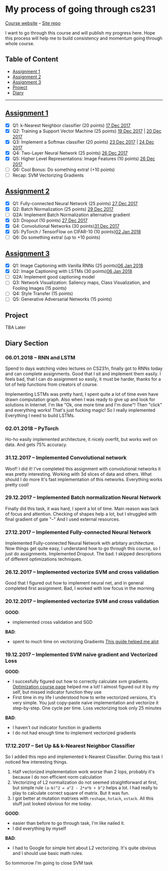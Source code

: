 # My process of going through cs231

[Course website](http://cs231n.github.io) – [Site repo](https://github.com/cs231n/cs231n.github.io)

I want to go through this course and will publish my progress here. Hope this process will help me to build consistency and momentum going through whole course.

## Table of Content
- [Assignment 1](#assignment-1)
- [Assignment 2](#assignment-2)
- [Assignment 3](#assignment-3)
- [Project](#project)
- [Diary](#diary-section)

-----
## [Assignment 1](http://cs231n.github.io/assignments2017/assignment1/)
- [X] Q1: k-Nearest Neighbor classifier (20 points) [17 Dec 2017](#17122017--set-up--k-nearest-neighbor-classifier)
- [X] Q2: Training a Support Vector Machine (25 points) [19 Dec 2017](#19122017--implemented-svm-naive-gradient-and-vectorized-loss) | [20 Dec 2017](#20122017--implemented-vectorize-svm-and-cross-validation)
- [X] Q3: Implement a Softmax classifier (20 points) [23 Dec 2017]() | [24 Dec 2017]()
- [X] Q4: Two-Layer Neural Network (25 points) [26 Dec 2017](#26122017--implemented-vectorize-svm-and-cross-validation)
- [X] Q5: Higher Level Representations: Image Features (10 points) [26 Dec 2017](#26122017--implemented-vectorize-svm-and-cross-validation)
- [ ] Q6: Cool Bonus: Do something extra! (+10 points)
- [ ] Recap: SVM Vectorizing Gradients

## [Assignment 2](http://cs231n.github.io/assignments2017/assignment2/)
- [X] Q1: Fully-connected Neural Network (25 points) [27 Dec 2017](#27122017--implemented-fully-connected-neural-network)
- [X] Q2: Batch Normalization (25 points) [29 Dec 2017](#29122017--implemented-batch-normalization-neural-network)
- [ ] Q2A: Implement Batch Normalization alternative gradient
- [X] Q3: Dropout (10 points) [27 Dec 2017](#27122017--implemented-fully-connected-neural-network)
- [X] Q4: Convolutional Networks (30 points)[31 Dec 2017](#31122017--implemented-convolutional-network)
- [X] Q5: PyTorch / TensorFlow on CIFAR-10 (10 points)[02 Jan 2018](#02012018--pytorch)
- [ ] Q6: Do something extra! (up to +10 points)

## [Assignment 3](http://cs231n.github.io/assignments2017/assignment3/)
- [X] Q1: Image Captioning with Vanilla RNNs (25 points)[06 Jan 2018](#06012018--rnn-and-lstm)
- [X] Q2: Image Captioning with LSTMs (30 points)[06 Jan 2018](#06012018--rnn-and-lstm)
- [ ] Q2A: Implement good captioning model
- [ ] Q3: Network Visualization: Saliency maps, Class Visualization, and Fooling Images (15 points)
- [ ] Q4: Style Transfer (15 points)
- [ ] Q5: Generative Adversarial Networks (15 points)

## Project
TBA Later

## Diary Section
### 06.01.2018 – RNN and LSTM
Spend to days watching video lectures on CS231n, finally got to RNNs today and can complete assignments.
Good that I sit and implement them easily. I feels bad, that I can do assignment so easily, it must be harder,
thanks for a lot of help functions from creators of course.

Implementing LSTMs was pretty hard, I spent quite a lot of time even have drawn computation graph. Also when I was ready to give up and look for solutions in Internet. I'm like "Ok, one more time and I'm done"! Then "click" and everything works! That's just fucking magic! So I really implemented Everything I need to build LSTMs.

### 02.01.2018 – PyTorch
Ho-ho easily implemented architecture, it nicely overfit, but works well on data. And gets 75% accuracy.

### 31.12.2017 – Implemented Convolutional network
Woof! I did it! I've completed this assignment with convolutional networks it was pretty interesting.
Working with 3d slices of data and others. What should I do more It's fast implementation of this networks.
Everything works pretty cool!

### 29.12.2017 – Implemented Batch normalization Neural Network
Finally did this task, it was hard, I spent a lot of time. Main reason was lack of focus and attention.
Checking of shapes help a lot, but I struggled with final gradient of gate "–"
And I used external resources.

### 27.12.2017 – Implemented Fully-connected Neural Network
Implemented Fully-connected Neural Network with arbitary architecture. Now things get quite easy, I understand how to go through this course, so I just do assignments. Implemented Dropout.
The bad: I skipped descriptions of different optimizations techniques.

### 26.12.2017 – Implemented vectorize SVM and cross validation
Good that I figured out how to implement neural net, and in general completed first assignment.
Bad, I worked with low focus in the morning

### 20.12.2017 – Implemented vectorize SVM and cross validation
**GOOD**:
- implemented cross validation and SGD

**BAD**:
- spent to much time on vectorizing Gradients [This guide helped me alot](https://mlxai.github.io/2017/01/06/vectorized-implementation-of-svm-loss-and-gradient-update.html)

### 19.12.2017 – Implemented SVM naive gradient and Vectorized Loss
**GOOD**:
- I succesfully figured out how to correctly calculate svm gradients. [Optimization course page](http://cs231n.github.io/optimization-1/) helped me a lot! I almost figured out it by my self, but missed indicator function they use
- First time in my life I understood how to write vectorized versions, It's very simple. You just copy-paste naive implementation and vectorize it step-by-step. One cycle per time. Loss vectorizing took only 25 minutes

**BAD**:
- I haven't out indicator function in gradients
- I do not had enough time to implement vectorized gradients

### 17.12.2017 – Set Up && k-Nearest Neighbor Classifier
So I added this repo and implemented k-Nearest Classifier. During this task I noticed few interesting things.
1. Half vectorized implementation work worse than 2 lops, probably it's because I do non efficient norm calculation
2. Vectorizing of L2 normalization do not seemed straightforward at first, but simple rule `(a-b)^2 = a^2 - 2*a*b + b^2` helps a lot. I had really to play to calculate correct square of matrix. But it was fun.
3. I got better at mutation matrixes with `reshape`, `hstack`, `vstack`. All this stuff just looked obvious for me today.

**GOOD**:
- easier than before to go through task, I'm like nailed it.
- I did everything by myself

**BAD**:
- I had to Google for simple hint about L2 vectorizing. It's quite obvious and I should use basic math rules.

So tommorow I'm going to close SVM task
